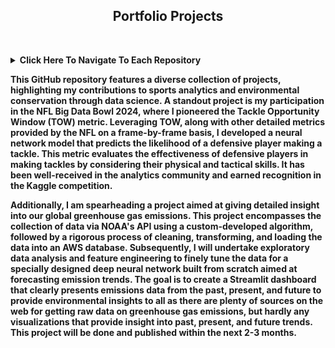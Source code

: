 <div align="center">
  <h2><b>Portfolio Projects<b></h2>
</div>

&nbsp;

<details>
  <summary><b>Click Here To Navigate To Each Repository<b></summary>

  - [NFL Big Data Bowl 2024](https://github.com/TaberNater96/Portfolio-Projects/tree/main/NFL%20Big%20Data%20Bowl%202024)
</details>

This GitHub repository features a diverse collection of projects, highlighting my contributions to sports analytics and environmental conservation through data science. A standout project is my participation in the NFL Big Data Bowl 2024, where I pioneered the Tackle Opportunity Window (TOW) metric. Leveraging TOW, along with other detailed metrics provided by the NFL on a frame-by-frame basis, I developed a neural network model that predicts the likelihood of a defensive player making a tackle. This metric evaluates the effectiveness of defensive players in making tackles by considering their physical and tactical skills. It has been well-received in the analytics community and earned recognition in the Kaggle competition.

Additionally, I am spearheading a project aimed at giving detailed insight into our global greenhouse gas emissions. This project encompasses the collection of data via NOAA's API using a custom-developed algorithm, followed by a rigorous process of cleaning, transforming, and loading the data into an AWS database. Subsequently, I will undertake exploratory data analysis and feature engineering to finely tune the data for a specially designed deep neural network built from scratch aimed at forecasting emission trends. The goal is to create a Streamlit dashboard that clearly presents emissions data from the past, present, and future to provide environmental insights to all as there are plenty of sources on the web for getting raw data on greenhouse gas emissions, but hardly any visualizations that provide insight into past, present, and future trends. This project will be done and published within the next 2-3 months. 
